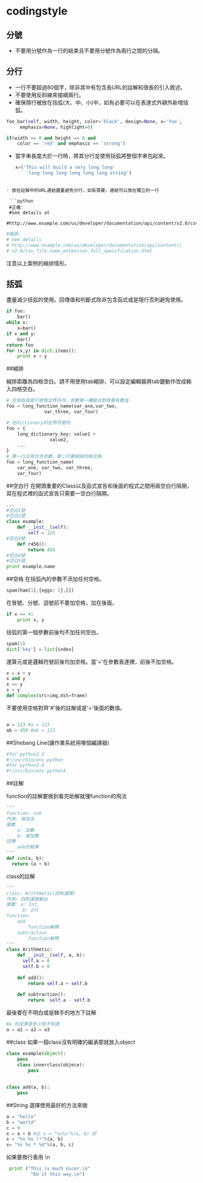 # codingstyle

## 分號
- 不要用分號作為一行的結束且不要用分號作為兩行之間的分隔。

## 分行
- 一行不要超過80個字，除非其中有包含長URL的註解和很長的引入敘述。
- 不要使用反斜線來接續兩行。
- 確保隱行被放在括弧(大、中、小)中，如有必要可以在表達式外額外新增括弧。
 
 ```python
 foo_bar(self, width, height, color='black', design=None, x='foo',
      emphasis=None, highlight=0) 
 ```
 
 ```python
 if(width == 0 and height == 0 and
     color == 'red' and emphasis == 'strong')
 ```
 
- 當字串長度大於一行時，將其分行並使用括弧將整個字串包起來。
  
  ```python
  x=('This will build a very long long'
      'long long long long long long string')
 ```
 
- 放在註解中的URL連結盡量避免分行，如有需要，連結可以放在獨立的一行
  
  ```python
  #正確: 
  #See details at
  #http://www.example.com/us/developer/documentation/api/content/v2.0/csv_file_name_extension_full_specification.html
  ```
  
  ```python
  #錯誤: 
  # See details 
  # http://www.example.com/us/developer/documentation/api/content/\
  # v2.0/csv_file_name_extension_full_specification.html
  ```
  
  注意以上案例的縮排情形。
  
## 括弧
盡量減少括弧的使用。回傳值和判斷式除非包含函式或是隱行否則避免使用。

```python
if foo:
    bar()
while x:
    x=bar()
if x and y:
    bar()
return foo
for (x,y) in dict.items():
    print x + y
```

##縮排

縮排距離為四格空白。請不用使用tab縮排，可以設定編輯器將tab鍵動作改成輸入四格空白。

```python
# 在括弧或是引號等定界符內，參數第一欄縱向對齊要有數值
foo = long_function_name(var_one,var_two,
              var_three, var_four)

# 在dictionary的定界符號內
foo = {
    long_dictionary_key: value1 +
                value2,
    ...
}
# 第一行沒有包含參數，第二行要縮排四格空格
foo = long_function_name(
    var_one, var_two, var_three,
    var_four)
```

##空白行
在開頭重要的Class以及函式宣告和後面的程式之間用兩空白行隔開，寫在程式裡的函式宣告只需要一空白行隔開。
```python
...
#空白1號
#空白2號
class example:
    def __init__(self):
        self = 123
#空白3號
    def r456():
        return 456
#空白4號
#空白5號
print example.name
```
##空格
在括弧內的參數不添加任何空格。

```python
spam(ham[1],{eggs: 2},[])
```

在冒號、分號、逗號前不要加空格，加在後面。

```python
if x == 4:
    print x, y
```

括弧的第一個參數前後均不加任何空白。

```python
spam(1)
dict['key'] = list[index]
```

運算元或是邏輯符號前後均加空格。當'='在參數表達裡，前後不加空格。

```python
x = x + y
x and y
x == y
x > y
def complex(src=img,dst=frame)
```

不要使用空格對齊'#'後的註解或是'='後面的數值。
```python

a = 123 #a = 123
ab = 456 #ab = 123  
```

##Shebang Line(讓作業系統用哪個編譯器)
```python
#for python2.X
#!/usr/bin/env python
#for python3.X
#!/usr/bin/env python3
```

##註解

function的註解要做到看完助解就懂function的用法

```python
"""
function: sum
作用: 做加法
變數
    a: 加數
    b: 被加數
回傳
    a+b的結果
"""
def sum(a, b):
  return (a + b)
```

class的註解
```python
"""
class: Arithmetic(四則運算)
作用: 四則運算輸出
變數: a: Int, 
      b: Int
function:
    add
        function解釋
    subtraction
        function解釋
"""
class Arithmetic:
    def __init__(self, a, b):
      self.a = 0
      self.b = 0
      
    def add():
        return self.a + self.b
    
    def subtraction():
        return  self.a - self.b
```
最後要在不明白或是棘手的地方下註解
```python
#a 的及果是多少我不知道
a = a1 = a2 = a3
```

##class
如果一個class沒有明確的繼承那就放入object
```python
class example(object):
    pass
    class innerclass(objece):
        pass
 
 
class add(a, b):
    pass
```

##String
選擇使用最好的方法來做
```python
a = "hello"
b = "world"
c = 9
x = a + b #比 x = "%s%s"%(a, b) 好
x = "%s %s !!"%(a, b)
x= "%s %s * %d"%(a, b, c)

```
如果要換行善用 \n
```python
 print ("This is much nicer.\n"
         "Do it this way.\n")
```

